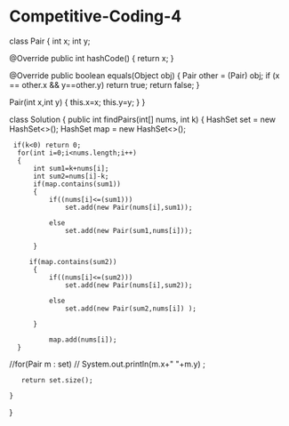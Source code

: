 # Competitive-Coding-4


class Pair
{
 int x;
 int y; 
    
    
 @Override
  public int hashCode() { return x; }
    
@Override
    public boolean equals(Object obj)
    {
        Pair other = (Pair) obj;
        if (x == other.x && y==other.y)
            return true;
        return false;
    }

 Pair(int x,int y)
 {
    this.x=x;
    this.y=y;
 }
}


class Solution {
    public int findPairs(int[] nums, int k) 
    {
      HashSet<Pair> set = new HashSet<>();
      HashSet<Integer> map = new HashSet<>();
        
     if(k<0) return 0;
      for(int i=0;i<nums.length;i++)
      {   
          int sum1=k+nums[i];
          int sum2=nums[i]-k;
          if(map.contains(sum1))
          {
              if((nums[i]<=(sum1)))
                  set.add(new Pair(nums[i],sum1));
              
              else
                  set.add(new Pair(sum1,nums[i]));
               
          }
          
         if(map.contains(sum2))
          {
              if((nums[i]<=(sum2)))
                  set.add(new Pair(nums[i],sum2));
              
              else
                  set.add(new Pair(sum2,nums[i]) );
               
          }
    
              map.add(nums[i]);
      }
      
        
        
   //for(Pair m : set)
   //  System.out.println(m.x+" "+m.y) ; 
        
        
       return set.size(); 
        
    }
}